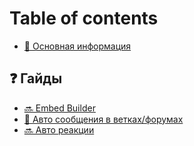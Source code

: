 # Table of contents

* [📕 Основная информация](README.md)

## ❓ Гайды <a href="#guides" id="guides"></a>

* [🔜 Embed Builder](guides/embed-builder.md)
* [📮 Авто сообщения в ветках/форумах](guides/auto-thread-messages.md)
* [🔜 Авто реакции](guides/avto-reakcii.md)
